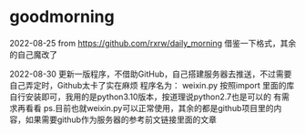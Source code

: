 # goodmorning
2022-08-25
from https://github.com/rxrw/daily_morning
借鉴一下格式，其余的自己魔改了


2022-08-30 更新一版程序，不借助GitHub，自己搭建服务器去推送，不过需要自己弄定时，Github太卡了实在麻烦
程序名为： weixin.py
按照import 里面的库自行安装即可，我用的是python3.10版本，按道理说python2.7也是可以的
有需求再看看
ps.目前也就weixin.py可以正常使用，其余的都是github项目里的内容，如果需要github作为服务器的参考前文链接里面的文章
